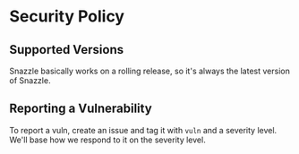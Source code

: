 # Security Policy

## Supported Versions

Snazzle basically works on a rolling release, so it's always the latest version of Snazzle.

## Reporting a Vulnerability

To report a vuln, create an issue and tag it with `vuln` and a severity level. We'll base how we respond to it on the severity level.
